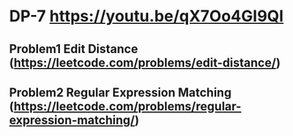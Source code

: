 # DP-7 https://youtu.be/qX7Oo4GI9QI

## Problem1 Edit Distance (https://leetcode.com/problems/edit-distance/)


## Problem2 Regular Expression Matching (https://leetcode.com/problems/regular-expression-matching/)


